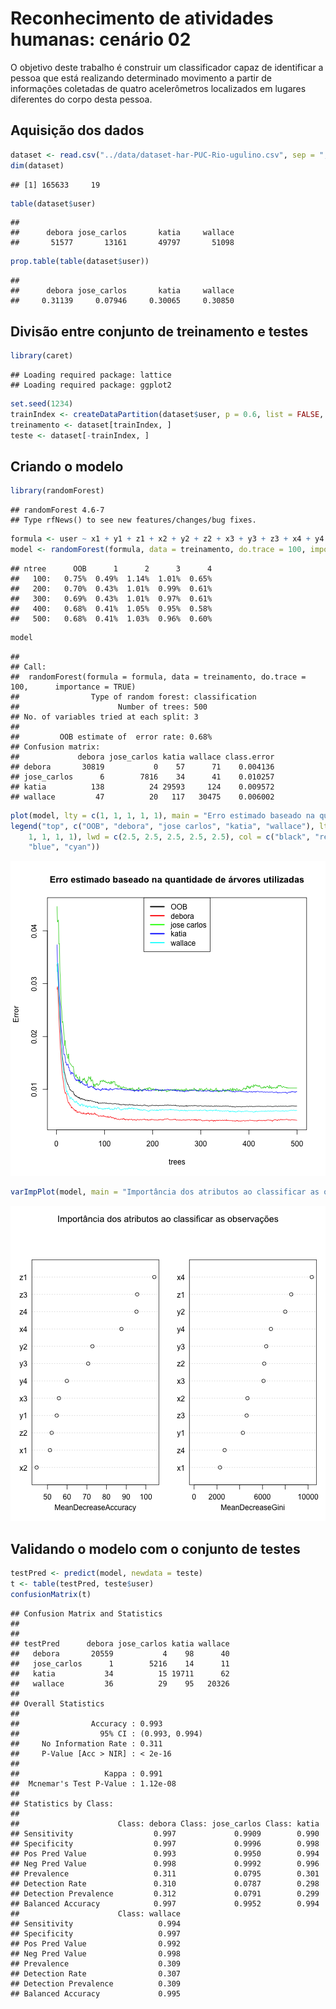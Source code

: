 Reconhecimento de atividades humanas: cenário 02
========================================================

O objetivo deste trabalho é construir um classificador capaz de identificar a pessoa que está realizando determinado movimento a partir de informações coletadas de quatro acelerômetros localizados em lugares diferentes do corpo desta pessoa.

Aquisição dos dados
-------------------


```r
dataset <- read.csv("../data/dataset-har-PUC-Rio-ugulino.csv", sep = ";")
dim(dataset)
```

```
## [1] 165633     19
```

```r
table(dataset$user)
```

```
## 
##      debora jose_carlos       katia     wallace 
##       51577       13161       49797       51098
```

```r
prop.table(table(dataset$user))
```

```
## 
##      debora jose_carlos       katia     wallace 
##     0.31139     0.07946     0.30065     0.30850
```


Divisão entre conjunto de treinamento e testes
----------------------------------------------


```r
library(caret)
```

```
## Loading required package: lattice
## Loading required package: ggplot2
```

```r
set.seed(1234)
trainIndex <- createDataPartition(dataset$user, p = 0.6, list = FALSE, times = 1)
treinamento <- dataset[trainIndex, ]
teste <- dataset[-trainIndex, ]
```


Criando o modelo
----------------


```r
library(randomForest)
```

```
## randomForest 4.6-7
## Type rfNews() to see new features/changes/bug fixes.
```

```r
formula <- user ~ x1 + y1 + z1 + x2 + y2 + z2 + x3 + y3 + z3 + x4 + y4 + z4
model <- randomForest(formula, data = treinamento, do.trace = 100, importance = TRUE)
```

```
## ntree      OOB      1      2      3      4
##   100:   0.75%  0.49%  1.14%  1.01%  0.65%
##   200:   0.70%  0.43%  1.01%  0.99%  0.61%
##   300:   0.69%  0.43%  1.01%  0.97%  0.61%
##   400:   0.68%  0.41%  1.05%  0.95%  0.58%
##   500:   0.68%  0.41%  1.03%  0.96%  0.60%
```

```r
model
```

```
## 
## Call:
##  randomForest(formula = formula, data = treinamento, do.trace = 100,      importance = TRUE) 
##                Type of random forest: classification
##                      Number of trees: 500
## No. of variables tried at each split: 3
## 
##         OOB estimate of  error rate: 0.68%
## Confusion matrix:
##             debora jose_carlos katia wallace class.error
## debora       30819           0    57      71    0.004136
## jose_carlos      6        7816    34      41    0.010257
## katia          138          24 29593     124    0.009572
## wallace         47          20   117   30475    0.006002
```



```r
plot(model, lty = c(1, 1, 1, 1, 1), main = "Erro estimado baseado na quantidade de árvores utilizadas")
legend("top", c("OOB", "debora", "jose carlos", "katia", "wallace"), lty = c(1, 
    1, 1, 1, 1), lwd = c(2.5, 2.5, 2.5, 2.5, 2.5), col = c("black", "red", "green", 
    "blue", "cyan"))
```

![plot of chunk unnamed-chunk-4](figure/unnamed-chunk-4.png) 



```r
varImpPlot(model, main = "Importância dos atributos ao classificar as observações")
```

![plot of chunk unnamed-chunk-5](figure/unnamed-chunk-5.png) 


Validando o modelo com o conjunto de testes
-------------------------------------------


```r
testPred <- predict(model, newdata = teste)
t <- table(testPred, teste$user)
confusionMatrix(t)
```

```
## Confusion Matrix and Statistics
## 
##              
## testPred      debora jose_carlos katia wallace
##   debora       20559           4    98      40
##   jose_carlos      1        5216    14      11
##   katia           34          15 19711      62
##   wallace         36          29    95   20326
## 
## Overall Statistics
##                                         
##                Accuracy : 0.993         
##                  95% CI : (0.993, 0.994)
##     No Information Rate : 0.311         
##     P-Value [Acc > NIR] : < 2e-16       
##                                         
##                   Kappa : 0.991         
##  Mcnemar's Test P-Value : 1.12e-08      
## 
## Statistics by Class:
## 
##                      Class: debora Class: jose_carlos Class: katia
## Sensitivity                  0.997             0.9909        0.990
## Specificity                  0.997             0.9996        0.998
## Pos Pred Value               0.993             0.9950        0.994
## Neg Pred Value               0.998             0.9992        0.996
## Prevalence                   0.311             0.0795        0.301
## Detection Rate               0.310             0.0787        0.298
## Detection Prevalence         0.312             0.0791        0.299
## Balanced Accuracy            0.997             0.9952        0.994
##                      Class: wallace
## Sensitivity                   0.994
## Specificity                   0.997
## Pos Pred Value                0.992
## Neg Pred Value                0.998
## Prevalence                    0.309
## Detection Rate                0.307
## Detection Prevalence          0.309
## Balanced Accuracy             0.995
```

